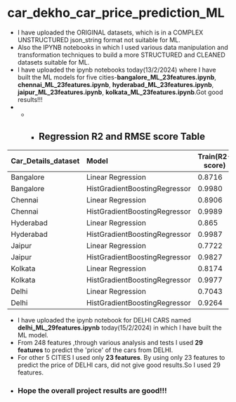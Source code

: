 # car_dekho_car_price_prediction_ML
- I have uploaded the ORIGINAL datasets, which is in a COMPLEX UNSTRUCTURED json_string format not suitable for ML.
- Also the IPYNB notebooks in which I used various data manipulation and transformation techniques to build a more STRUCTURED and CLEANED datasets suitable for ML.
- I have uploaded the ipynb notebooks today(13/2/2024) where I have built the ML models for five cities-**bangalore_ML_23features.ipynb**, **chennai_ML_23features.ipynb**, **hyderabad_ML_23features.ipynb**, **jaipur_ML_23features.ipynb**, **kolkata_ML_23features.ipynb**.Got good results!!!
- - - ## Regression R2 and RMSE score Table
|    Car_Details_dataset    |    Model                    |  Train(R2-score)   |  Train(RMSE)      | Test(R2-score)     |  Test(RMSE)       |
| :-------------------      | :--------------------       | -----------------  |-----------------: | -----------------  |-----------------: |
|Bangalore                 | Linear Regression           |      0.8716         |0.01943             | 0.8433              |0.02210              |
|Bangalore                    |HistGradientBoostingRegressor|0.9980               |0.0023           | 0.9299              |0.01477             |
|Chennai                 | Linear Regression           |      0.8906         |0.0033             | 0.9005              |0.0029              |
|Chennai                   |HistGradientBoostingRegressor|0.9989               |0.0003          | 0.9488              |0.0021             |
|Hyderabad                 | Linear Regression           |      0.865         |0.0001             | 0.838              |0.0001              |
|Hyderabad                    |HistGradientBoostingRegressor|0.9987               |1.30e-05           | 0.9256              |9.50e-05             |
|Jaipur                 | Linear Regression           |      0.7722         |4.98e-11             | 0.7509              |5.32e-11              |
|Jaipur                    |HistGradientBoostingRegressor|0.9827               |1.37e-11           | 0.9045              |3.29e-11             |
|Kolkata                 | Linear Regression           |      0.8174         |8.99e-14             | 0.7998              |9.47e-14              |
|Kolkata                    |HistGradientBoostingRegressor|0.9977               |1.00e-14           | 0.9081              |6.42e-14             |
|Delhi                 | Linear Regression           |      0.7043         |0.1292             | 0.7313              |0.1305             |
|Delhi                    |HistGradientBoostingRegressor|0.9264               |0.0644           | 0.8032              |0.1117            |
- I have uploaded the ipynb notebook for DELHI CARS named **delhi_ML_29features.ipynb** today(15/2/2024) in which I have built the ML model.
- From 248 features ,through various analysis and tests I used **29 features** to predict the 'price' of the cars from DELHI.
- For other 5 CITIES I used only **23 features**. By using only 23 features to predict the price of DELHI cars, did not give good results.So I used 29 features.
- ### Hope the overall project results are good!!!
